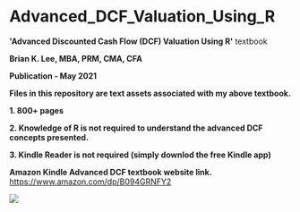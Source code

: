 # Advanced_DCF_Valuation_Using_R
**'Advanced Discounted Cash Flow (DCF) Valuation Using R'** textbook

**Brian K. Lee, MBA, PRM, CMA, CFA**

**Publication - May 2021**

**Files in this repository are text assets associated with my above textbook.**

**1. 800+ pages**

**2. Knowledge of R is not required to understand the advanced DCF concepts presented.**

**3. Kindle Reader is not required (simply downlod the free Kindle app)**

**Amazon Kindle Advanced DCF textbook website link.**
https://www.amazon.com/dp/B094GRNFY2

![](advanced_dcf_text.jpg)


